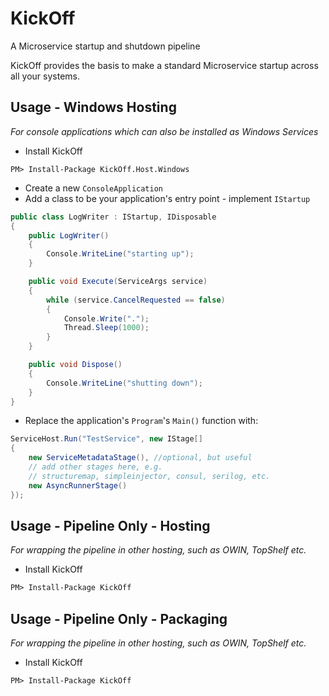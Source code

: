 # KickOff
A Microservice startup and shutdown pipeline

KickOff provides the basis to make a standard Microservice startup across all your systems.


## Usage - Windows Hosting
*For console applications which can also be installed as Windows Services*

* Install KickOff
```
PM> Install-Package KickOff.Host.Windows
```
* Create a new `ConsoleApplication`
* Add a class to be your application's entry point - implement `IStartup`
```csharp
public class LogWriter : IStartup, IDisposable
{
	public LogWriter()
	{
		Console.WriteLine("starting up");
	}

	public void Execute(ServiceArgs service)
	{
		while (service.CancelRequested == false)
		{
			Console.Write(".");
			Thread.Sleep(1000);
		}
	}

	public void Dispose()
	{
		Console.WriteLine("shutting down");
	}
}
```
* Replace the application's `Program`'s `Main()` function with:
```csharp
ServiceHost.Run("TestService", new IStage[]
{
    new ServiceMetadataStage(), //optional, but useful
    // add other stages here, e.g.
    // structuremap, simpleinjector, consul, serilog, etc.
	new AsyncRunnerStage()
});
```


## Usage - Pipeline Only - Hosting
*For wrapping the pipeline in other hosting, such as OWIN, TopShelf etc.*

* Install KickOff
```ps
PM> Install-Package KickOff
```


## Usage - Pipeline Only - Packaging
*For wrapping the pipeline in other hosting, such as OWIN, TopShelf etc.*

* Install KickOff
```ps
PM> Install-Package KickOff
```
